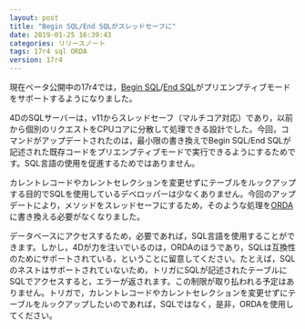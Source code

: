 ```yaml
---
layout: post
title: "Begin SQL/End SQLがスレッドセーフに"
date: 2019-01-25 16:39:43
categories: リリースノート 
tags: 17r4 sql ORDA  
version: 17r4  
---
```


現在ベータ公開中の17r4では，[Begin SQL](https://doc.4d.com/4Dv17R4/4D/17-R4/Begin-SQL.301-4054985.ja.html)/[End SQL](https://doc.4d.com/4Dv17R4/4D/17-R4/End-SQL.301-4054986.ja.html)がプリエンプティブモードをサポートするようになりました。

4DのSQLサーバーは，v11からスレッドセーフ（マルチコア対応）であり，以前から個別のリクエストをCPUコアに分散して処理できる設計でした。今回，コマンドがアップデートされたのは，最小限の書き換えでBegin SQL/End SQLが記述された既存コードをプリエンプティブモードで実行できるようにするためです。SQL言語の使用を促進するためではありません。

カレントレコードやカレントセレクションを変更せずにテーブルをルックアップする目的でSQLを使用しているデベロッパーは少なくありません。今回のアップデートにより，メソッドをスレッドセーフにするため，そのような処理を[ORDA](https://doc.4d.com/4Dv17R4/4D/17-R4/Overview.200-4085814.ja.html)に書き換える必要がなくなりました。

データベースにアクセスするため，必要であれば，SQL言語を使用することができます。しかし，4Dが力を注いでいるのは，ORDAのほうであり，SQLは互換性のためにサポートされている，ということに留意してください。たとえば，SQLのネストはサポートされていないため，トリガにSQLが記述されたテーブルにSQLでアクセスすると，エラーが返されます。この制限が取り払われる予定はありません。トリガで，カレントレコードやカレントセレクションを変更せずにテーブルをルックアップしたいのであれば，SQLではなく，是非，ORDAを使用してください。
